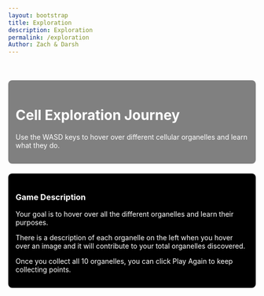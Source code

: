 ```yaml
---
layout: bootstrap
title: Exploration
description: Exploration
permalink: /exploration
Author: Zach & Darsh
---
```


<style>
  body {
    background-image: url('{{site.baseurl}}/images/cellexplorationlayout.jpg');
    background-size: cover;
    background-repeat: no-repeat;
    background-position: center;
    overflow-x: hidden; /* Prevent horizontal scrolling */
  }
</style>

<!-- Bootstrap CSS for styling -->
<link href="https://stackpath.bootstrapcdn.com/bootstrap/4.5.2/css/bootstrap.min.css" rel="stylesheet">

<script type="module">
import { pythonURI, fetchOptions } from '{{ site.baseurl }}/assets/js/api/config.js';

function showPopup(message) {
  const popup = document.createElement("div");
  popup.textContent = message;
  Object.assign(popup.style, {
    position: "fixed", top: "50%", left: "50%", transform: "translate(-50%, -50%)",
    backgroundColor: "rgba(0, 0, 0, 0.8)", color: "white", padding: "20px",
    borderRadius: "8px", zIndex: "1000", textAlign: "center", fontSize: "18px"
  });
  document.body.appendChild(popup);
  setTimeout(() => document.body.removeChild(popup), 1000); // Popup lasts 1 second
}

async function updatePoints(points) {
  try {
    const response = await fetch(`${pythonURI}/api/points`, {
      ...fetchOptions,
      method: 'POST',
      headers: { 'Content-Type': 'application/json' },
      body: JSON.stringify({ points })
    });
    const data = await response.json();
    if (response.ok) {
      showPopup("You gained 10 points!");
    }
  } catch (error) {
    console.error('Error updating points:', error);
  }
}

document.addEventListener('DOMContentLoaded', function () {
  // Ensure the game-container and joystick-container exist
  const infoContainer = document.getElementById('info-container');

  if (!infoContainer) {
    console.error('Required containers are missing in the DOM.');
    return;
  }

  // Remove the game container entirely
  const gameContainer = document.getElementById('game-container');
  if (gameContainer) {
    gameContainer.remove();
  }

  // Remove joystick container
  const joystickContainer = document.getElementById('joystick-container');
  if (joystickContainer) {
    joystickContainer.remove();
  }

  // Create the canvas for the game
  const canvas = document.createElement('canvas');
  infoContainer.appendChild(canvas);
  canvas.width = 2000;
  canvas.height = 600;
  const ctx = canvas.getContext('2d');

  const player = { 
    x: 425, // Center horizontally (850 / 2)
    y: 300, // Center vertically (600 / 2)
    width: 75, // Match the default character width
    height: 75, // Match the default character height
    speed: 2, 
    dx: 0, 
    dy: 0 
  };

  const spriteImage = new Image();
  spriteImage.src = 'https://i.postimg.cc/PxDYNLjG/Default.png'; // Default character sprite

  spriteImage.onload = () => {
    gameLoop();
  };

  let discovered = new Set();
  let points = 0; // Initialize points
  const organelles = [
    { name: "Nucleus", x: 750, y: 300, r: 25, desc: "The central part of an atom that contains protons and neutrons. Also controls cell activities and contains DNA." },
    { name: "Chloroplast", x: 620, y: 180, r: 25, desc: "A part of a plant cell that helps the plant make its own food using sunlight, water, and carbon dioxide through photosynthesis." },
    { name: "Vacuole", x: 210, y: 465, r: 25, desc: "A vacuole is a storage space inside a cell that holds water, nutrients, or waste. It helps keep the cell clean and supports its shape." },
    { name: "Cell Wall", x: 700, y: 490, r: 25, desc: "The cell wall is a stiff outer layer found in plant cells that gives the cell shape, support, and protection. It is located outside the cell membrane." },
    { name: "Cell Membrane", x: 120, y: 315, r: 25, desc: "A cell membrane is a thin, flexible layer that surrounds a cell and controls what goes in and out, helping protect and support the cell." },
    { name: "Cytoplasm", x: 445, y: 90, r: 25, desc: "The gel-like substance inside a cell where the organelles float. It helps fill the cell and supports the cell’s activities." },
    { name: "Mitochondria", x: 550, y: 400, r: 25, desc: "The part of a cell that makes energy from food. Oftenly referred to as the powerhouse of the cell." },
    { name: "Ribosome", x: 275, y: 200, r: 25, desc: "The ribosome is a tiny part of a cell that makes proteins, which the cell needs to grow and work properly." },
    { name: "Golgi Apparatus", x: 425, y: 510, r: 25, desc: "The part of the cell that packages and ships proteins and other materials to where they are needed. It works like a post office inside the cell." },
    { name: "Endoplasmic Reticulum", x: 110, y: 115, r: 25, desc: "A cell part that helps make and move proteins and fats. It comes in two types: Roenough ER which has ribosomes and helps make proteins and Smooth ER which has no ribosomes and helps make fats/clean the cell." }
  ];

  const organelleImages = {
    Nucleus: new Image(),
    Chloroplast: new Image(),
    Vacuole: new Image(),
    "Cell Wall": new Image(),
    "Cell Membrane": new Image(),
    Cytoplasm: new Image(),
    Mitochondria: new Image(),
    Ribosome: new Image(),
    "Golgi Apparatus": new Image(),
    "Endoplasmic Reticulum": new Image()
  };

  // Load images for each organelle
  Object.keys(organelleImages).forEach(name => {
    organelleImages[name].src = `{{site.baseurl}}/images/${name.toLowerCase().replace(/ /g, '')}.png`;
  });

  // Move UI elements into the white square
  const whiteSquareContainer = document.createElement('div');
  Object.assign(whiteSquareContainer.style, {
    position: 'absolute',
    top: 'calc(50% + 350px)', // Same vertical position as the black square
    left: 'calc((100vw - 850px) / 2 - 350px)', // Mirrored horizontally to the left
    transform: 'translateY(-50%)',
    backgroundColor: 'white',
    width: '250px', // Same size as the black square
    height: 'auto', // Adjust height to fit all content
    minHeight: '300px', // Ensure a minimum height
    borderRadius: '6px',
    zIndex: '1001', // Ensure it appears above other elements
    padding: '10px', // Add padding for content
    color: 'black', // Set text color to black
    fontSize: '14px', // Ensure readability
    display: 'flex', // Use flexbox for better alignment
    flexDirection: 'column',
    justifyContent: 'flex-start', // Align content to the top
    alignItems: 'center' // Center content horizontally
  });
  document.body.appendChild(whiteSquareContainer);

  // Add "Statistics" title centered at the top
  const title = document.createElement('h3');
  title.textContent = "Statistics";
  title.style.marginBottom = '20px'; // Add spacing below the title
  title.style.textAlign = 'center'; // Center the title
  title.style.color = 'black'; // Set text color to black
  title.style.fontWeight = 'bold'; // Make the text bold
  whiteSquareContainer.appendChild(title);

  // Append "Organelles Discovered" text and points to the white square
  const progressSpan = document.createElement('span');
  const progressDiv = document.createElement('div');
  progressDiv.classList.add('mb-3');
  progressDiv.innerHTML = "<strong>Organelles Discovered:</strong> ";
  progressDiv.style.color = 'black'; // Set text color to black
  progressDiv.appendChild(progressSpan);
  whiteSquareContainer.appendChild(progressDiv);

  const pointsDiv = document.createElement('div'); // Points display
  pointsDiv.classList.add('mb-3');
  pointsDiv.innerHTML = `<strong>Points:</strong> <span id="points-counter" style="color: black;">0</span>`;
  pointsDiv.style.color = 'black'; // Set text color to black
  whiteSquareContainer.appendChild(pointsDiv);

  // Append organelle name and description to the white square
  const infoBox = document.createElement('div');
  infoBox.style.color = 'black'; // Set text color to black
  infoBox.style.marginTop = '10px'; // Add spacing
  infoBox.style.textAlign = 'center'; // Center the description text
  whiteSquareContainer.appendChild(infoBox);

  // Ensure the white square is visible and brought to the front
  whiteSquareContainer.style.visibility = 'visible';

  const endScreen = document.createElement('div');
  endScreen.id = 'endScreen';
  Object.assign(endScreen.style, {
    display: 'none', position: 'fixed', top: '0', left: '0', width: '100vw', height: '100vh',
    background: 'rgba(0, 0, 0, 0.85)', color: 'white', justifyContent: 'center', alignItems: 'center',
    flexDirection: 'column', zIndex: '9999'
  });
  const endMessage = document.createElement('h1');
  endMessage.id = 'endMessage';
  const playAgainBtn = document.createElement('button');
  playAgainBtn.id = 'playAgainBtn';
  playAgainBtn.textContent = '🔁 Play Again';
  playAgainBtn.style.padding = '10px 20px';
  playAgainBtn.style.fontSize = '18px';
  playAgainBtn.style.background = '#4caf50';
  playAgainBtn.style.color = 'white';
  playAgainBtn.style.border = 'none';
  playAgainBtn.style.borderRadius = '5px';
  playAgainBtn.style.cursor = 'pointer';
  playAgainBtn.onclick = () => location.reload();
  endScreen.appendChild(endMessage);
  endScreen.appendChild(playAgainBtn);
  document.body.appendChild(endScreen);

  // Add resized icon3.png to the middle-right of the canvas
  const iconContainer = document.createElement('div');
  Object.assign(iconContainer.style, {
    position: 'absolute',
    top: 'calc(50% + 350px)', // Move 200px down
    right: 'calc((100vw - 850px) / 2 - 350px)', // Move 400px to the right
    transform: 'translateY(-50%)',
    backgroundColor: 'black',
    padding: '10px', // 5x original padding
    borderRadius: '6px',
    zIndex: '1000'
  });
  const iconImage = document.createElement('img');
  iconImage.src = '{{ site.baseurl }}/images/icon5.png';
  iconImage.alt = 'Icon';
  iconImage.style.width = '250px'; // 5x original width
  iconImage.style.height = '250px'; // 5x original height
  iconContainer.appendChild(iconImage);
  document.body.appendChild(iconContainer);

  // Add a white square mirrored to the left middle side
  const whiteSquareContainerLeft = document.createElement('div');
  Object.assign(whiteSquareContainerLeft.style, {
    position: 'absolute',
    top: 'calc(50% + 340px)', // Same vertical position as the black square
    left: 'calc((100vw - 850px) / 2 - 400px)', // Mirrored horizontally to the left
    transform: 'translateY(-50%)',
    backgroundColor: 'white',
    width: '350px', // Same size as the black square
    height: '450px', // Same size as the black square
    borderRadius: '6px',
    zIndex: '1000'
  });
  document.body.appendChild(whiteSquareContainerLeft);

  // Functions for the game
  function drawPlayer() {
    ctx.drawImage(spriteImage, player.x - player.width / 2, player.y - player.height / 2, player.width, player.height);
  }

  function drawOrganelles() {
    organelles.forEach(o => {
      if (organelleImages[o.name]) {
        // Draw the image for the organelle
        if (organelleImages[o.name].complete && organelleImages[o.name].naturalWidth !== 0) {
          ctx.drawImage(organelleImages[o.name], o.x - o.r, o.y - o.r, o.r * 2, o.r * 2);
        } else {
          ctx.fillStyle = '#0000ff'; // Fallback to blue circle if image fails to load
          ctx.beginPath();
          ctx.arc(o.x, o.y, o.r, 0, Math.PI * 2);
          ctx.fill();
        }
      } else {
        // Draw other organelles as circles
        ctx.beginPath();
        ctx.arc(o.x, o.y, o.r, 0, Math.PI * 2);
        ctx.fillStyle = discovered.has(o.name) ? '#ffe600' : '#0000ff'; // Yellow if discovered, blue otherwise
        ctx.fill();
        ctx.stroke();
      }

      // Center the text above the organelle
      ctx.fillStyle = discovered.has(o.name) ? '#fff' : '#000'; // White if discovered, black otherwise
      ctx.textAlign = 'center';
      ctx.textBaseline = 'bottom';
      ctx.fillText(o.name, o.x, o.y - o.r - 5);
    });
  }

  function detectCollisions() {
    organelles.forEach(o => {
      const dist = Math.hypot(player.x - o.x, player.y - o.y);
      if (dist < player.width / 2 + o.r && !discovered.has(o.name)) {
        discovered.add(o.name);
        points += 10; // Add 10 points for each interaction
        document.getElementById('points-counter').textContent = points; // Update points display
        progressSpan.textContent = discovered.size;
        infoBox.style.display = 'block';
        infoBox.innerHTML = `<strong>${o.name}</strong><br>${o.desc}`;
        updatePoints(10); // Call the API to update points

        if (discovered.size === organelles.length) {
          endMessage.textContent = "🎉 You learned about all the organelles!";
          endScreen.style.display = 'flex';
        }
      }
    });
  }

  function updatePlayer() {
    player.x += player.dx;
    player.y += player.dy;

    // Restrict movement within the boundaries of 0,0,750,750
    player.x = Math.max(0 + player.width / 2, Math.min(850 - player.width / 2, player.x)); // Restrict x between 0 and 750
    player.y = Math.max(0 + player.height / 2, Math.min(600 - player.height / 2, player.y)); // Restrict y between 0 and 750
  }

  function gameLoop() {
    // Clear the entire canvas
    ctx.clearRect(0, 0, canvas.width, canvas.height);

    // Set the playable area's background to forest green
    ctx.fillStyle = '#228B22'; // Forest green
    ctx.fillRect(0, 0, 850, 600); // Fill the area between x: 75-1375 and y: 50-1000

    drawOrganelles();
    drawPlayer();
    detectCollisions();
    updatePlayer();
    requestAnimationFrame(gameLoop);
  }

  function resetPlayer() {
    player.x = 100;
    player.y = 100;
    player.dx = 0;
    player.dy = 0;
  }

  // Ensure WASD controls are the only input method
  document.addEventListener('keydown', (event) => {
    switch (event.key) {
      case 'w':
        player.dy = -player.speed;
        break;
      case 'a':
        player.dx = -player.speed;
        break;
      case 's':
        player.dy = player.speed;
        break;
      case 'd':
        player.dx = player.speed;
        break;
    }
  });

  document.addEventListener('keyup', (event) => {
    switch (event.key) {
      case 'w':
      case 's':
        player.dy = 0;
        break;
      case 'a':
      case 'd':
        player.dx = 0;
        break;
    }
  });

  // Start the game loop
  gameLoop();
});
</script>

<!-- Bootstrap JS and NippleJS for the joystick -->
<script src="https://cdnjs.cloudflare.com/ajax/libs/nipplejs/0.9.0/nipplejs.min.js"></script>
<script src="https://code.jquery.com/jquery-3.5.1.slim.min.js"></script>
<script src="https://cdn.jsdelivr.net/npm/@popperjs/core@2.5.2/dist/umd/popper.min.js"></script>
<script src="https://stackpath.bootstrapcdn.com/bootstrap/4.5.2/js/bootstrap.min.js"></script>

<!-- Container for game and UI -->
<div class="container">
  <div class="row">
    <div class="col-md-12 text-center">
      <div style="background-color: gray; color: white; padding: 15px; border-radius: 8px; margin-top: 50px;">
        <h1>   Cell Exploration Journey</h1>
        <p>Use the WASD keys to hover over different cellular organelles and learn what they do.</p>
      </div>
    </div>
  </div>
  <div class="row">
    <div class="col-md-12 text-center" style="margin-top: 20px;">
      <div style="background-color: black; color: white; padding: 15px; border-radius: 8px;">
        <h3>Game Description</h3>
        <p>Your goal is to hover over all the different organelles and learn their purposes.</p>
        <p>There is a description of each organelle on the left when you hover over an image and it will contribute to your total organelles discovered.</p>
        <p>Once you collect all 10 organelles, you can click Play Again to keep collecting points.</p>
      </div>
    </div>
  </div>
  <div class="row">
    <div class="col-md-4" id="info-container" style="margin-left: 20px;">
      <!-- Progress and organelle info will be shown here -->
    </div>
  </div>
</div>

<script>
// filepath: /home/kasm-user/nighthawk/GameHubs/navigation/Worlds/world0.md
// ...existing code...

// --- Background Music ---
const music = new Audio('{{site.baseurl}}/assets/audio/5checkingin.mp3'); // Change path as needed
music.loop = true;
music.volume = 0.5;

// Play music after first user interaction (required by browsers)
function startMusicOnce() {
  music.play().catch(() => {});
  window.removeEventListener('click', startMusicOnce);
  window.removeEventListener('keydown', startMusicOnce);
}
window.addEventListener('click', startMusicOnce);
window.addEventListener('keydown', startMusicOnce);
</script>